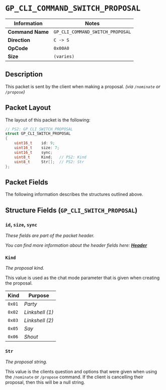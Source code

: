 # `GP_CLI_COMMAND_SWITCH_PROPOSAL`

| Information               | Notes |
|---                        |---    |
| **Command Name**          | `GP_CLI_COMMAND_SWITCH_PROPOSAL` |
| **Direction**             | `C -> S` |
| **OpCode**                | `0x00A0` |
| **Size**                  | `(varies)` |

## Description

This packet is sent by the client when making a proposal. _(via `/nominate` or `/propose`)_

## Packet Layout

The layout of this packet is the following:

```cpp
// PS2: GP_CLI_SWITCH_PROPOSAL
struct GP_CLI_SWITCH_PROPOSAL
{
    uint16_t    id: 9;
    uint16_t    size: 7;
    uint16_t    sync;
    uint8_t     Kind;   // PS2: Kind
    uint8_t     Str[];  // PS2: Str
};
```

## Packet Fields

The following information describes the structures outlined above.

## Structure Fields (`GP_CLI_SWITCH_PROPOSAL`)

### `id`, `size`, `sync`

_These fields are part of the packet header._

_You can find more information about the header fields here: [**Header**](/world/HEADER.md)_

### `Kind`

_The proposal kind._

This value is used as the chat mode parameter that is given when creating the proposal.

| Kind | Purpose |
| --- | --- |
| `0x01` | _Party_ |
| `0x02` | _Linkshell (1)_ |
| `0x03` | _Linkshell (2)_ |
| `0x05` | _Say_ |
| `0x06` | _Shout_ |

### `Str`

_The proposal string._

This value is the clients question and options that were given when using the `/nominate` or `/propose` command. If the client is cancelling their proposal, then this will be a null string.
